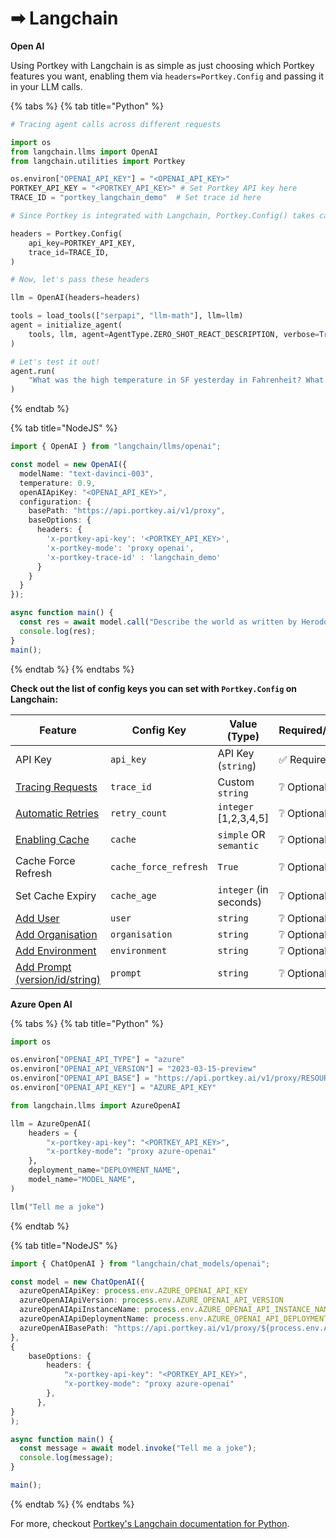 # ➡ Langchain

**Open AI**

Using Portkey with Langchain is as simple as just choosing which Portkey features you want, enabling them via `headers=Portkey.Config` and passing it in your LLM calls.

{% tabs %}
{% tab title="Python" %}
```python
# Tracing agent calls across different requests

import os
from langchain.llms import OpenAI
from langchain.utilities import Portkey

os.environ["OPENAI_API_KEY"] = "<OPENAI_API_KEY>"
PORTKEY_API_KEY = "<PORTKEY_API_KEY>" # Set Portkey API key here
TRACE_ID = "portkey_langchain_demo"  # Set trace id here

# Since Portkey is integrated with Langchain, Portkey.Config() takes care of defining headers

headers = Portkey.Config(
    api_key=PORTKEY_API_KEY,
    trace_id=TRACE_ID,
)

# Now, let's pass these headers

llm = OpenAI(headers=headers)

tools = load_tools(["serpapi", "llm-math"], llm=llm)
agent = initialize_agent(
    tools, llm, agent=AgentType.ZERO_SHOT_REACT_DESCRIPTION, verbose=True
)

# Let's test it out!
agent.run(
    "What was the high temperature in SF yesterday in Fahrenheit? What is that number raised to the .023 power?"
)
```
{% endtab %}

{% tab title="NodeJS" %}
```typescript
import { OpenAI } from "langchain/llms/openai";

const model = new OpenAI({
  modelName: "text-davinci-003", 
  temperature: 0.9,
  openAIApiKey: "<OPENAI_API_KEY>",
  configuration: {
    basePath: "https://api.portkey.ai/v1/proxy",
    baseOptions: {
      headers: {
        'x-portkey-api-key': '<PORTKEY_API_KEY>',
        'x-portkey-mode': 'proxy openai',
        'x-portkey-trace-id' : 'langchain_demo'
      }
    }
  }
});

async function main() {
  const res = await model.call("Describe the world as written by Herodotus.");
  console.log(res);
}
main();
```
{% endtab %}
{% endtabs %}

**Check out the list of config keys you can set with `Portkey.Config` on Langchain:**

<table><thead><tr><th width="191">Feature</th><th width="225">Config Key</th><th width="129">Value (Type)</th><th>Required/Optional</th></tr></thead><tbody><tr><td>API Key</td><td><code>api_key</code></td><td>API Key (<code>string</code>)</td><td>✅ Required</td></tr><tr><td><a href="https://docs.portkey.ai/key-features/request-tracing">Tracing Requests</a></td><td><code>trace_id</code></td><td>Custom <code>string</code></td><td>❔ Optional</td></tr><tr><td><a href="https://docs.portkey.ai/key-features/automatic-retries">Automatic Retries</a></td><td><code>retry_count</code></td><td><code>integer</code> [1,2,3,4,5]</td><td>❔ Optional</td></tr><tr><td><a href="https://docs.portkey.ai/key-features/request-caching">Enabling Cache</a></td><td><code>cache</code></td><td><code>simple</code> OR <code>semantic</code></td><td>❔ Optional</td></tr><tr><td>Cache Force Refresh</td><td><code>cache_force_refresh</code></td><td><code>True</code></td><td>❔ Optional</td></tr><tr><td>Set Cache Expiry</td><td><code>cache_age</code></td><td><code>integer</code> (in seconds)</td><td>❔ Optional</td></tr><tr><td><a href="https://docs.portkey.ai/key-features/custom-metadata">Add User</a></td><td><code>user</code></td><td><code>string</code></td><td>❔ Optional</td></tr><tr><td><a href="https://docs.portkey.ai/key-features/custom-metadata">Add Organisation</a></td><td><code>organisation</code></td><td><code>string</code></td><td>❔ Optional</td></tr><tr><td><a href="https://docs.portkey.ai/key-features/custom-metadata">Add Environment</a></td><td><code>environment</code></td><td><code>string</code></td><td>❔ Optional</td></tr><tr><td><a href="https://docs.portkey.ai/key-features/custom-metadata">Add Prompt (version/id/string)</a></td><td><code>prompt</code></td><td><code>string</code></td><td>❔ Optional</td></tr></tbody></table>

**Azure Open AI**

{% tabs %}
{% tab title="Python" %}
```python
import os

os.environ["OPENAI_API_TYPE"] = "azure"
os.environ["OPENAI_API_VERSION"] = "2023-03-15-preview"
os.environ["OPENAI_API_BASE"] = "https://api.portkey.ai/v1/proxy/RESOURCE_NAME.openai.azure.com/"
os.environ["OPENAI_API_KEY"] = "AZURE_API_KEY"

from langchain.llms import AzureOpenAI

llm = AzureOpenAI(
    headers = {
        "x-portkey-api-key": "<PORTKEY_API_KEY>",
        "x-portkey-mode": "proxy azure-openai"
    },
    deployment_name="DEPLOYMENT_NAME",
    model_name="MODEL_NAME",
)

llm("Tell me a joke")
```
{% endtab %}

{% tab title="NodeJS" %}
```typescript
import { ChatOpenAI } from "langchain/chat_models/openai";

const model = new ChatOpenAI({
  azureOpenAIApiKey: process.env.AZURE_OPENAI_API_KEY
  azureOpenAIApiVersion: process.env.AZURE_OPENAI_API_VERSION
  azureOpenAIApiInstanceName: process.env.AZURE_OPENAI_API_INSTANCE_NAME
  azureOpenAIApiDeploymentName: process.env.AZURE_OPENAI_API_DEPLOYMENT_NAME
  azureOpenAIBasePath: "https://api.portkey.ai/v1/proxy/${process.env.AZURE_OPENAI_API_INSTANCE_NAME}.openai.azure.com/openai/deployments",
},
{
    baseOptions: {
        headers: {
            "x-portkey-api-key": "<PORTKEY_API_KEY>",
            "x-portkey-mode": "proxy azure-openai"
        },
      },
}
);

async function main() {
  const message = await model.invoke("Tell me a joke");
  console.log(message);
}

main();
```
{% endtab %}
{% endtabs %}

For more, checkout [Portkey's Langchain documentation for Python](https://python.langchain.com/docs/integrations/providers/portkey).
